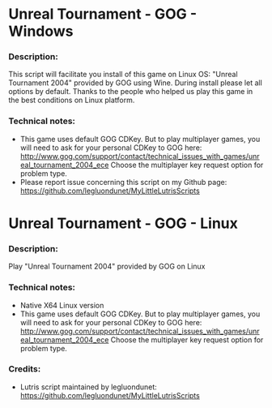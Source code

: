 # Unreal Tournament - GOG - Windows

### Description:
This script will facilitate you install of this game on Linux OS:
"Unreal Tournament 2004" provided by GOG using Wine.
During install please let all options by default.
Thanks to the people who helped us play this game in the best conditions on Linux platform.

### Technical notes:
- This game uses default GOG CDKey. But to play multiplayer games, you will need to ask for your personal CDKey to GOG here:
http://www.gog.com/support/contact/technical_issues_with_games/unreal_tournament_2004_ece
Choose the multiplayer key request option for problem type.
- Please report issue concerning this script on my Github page:
https://github.com/legluondunet/MyLittleLutrisScripts

# Unreal Tournament - GOG - Linux
### Description:
Play "Unreal Tournament 2004" provided by GOG on Linux
### Technical notes:
- Native X64 Linux version
- This game uses default GOG CDKey. But to play multiplayer games, you will need to ask for your personal CDKey to GOG here:
http://www.gog.com/support/contact/technical_issues_with_games/unreal_tournament_2004_ece
Choose the multiplayer key request option for problem type.
### Credits:
- Lutris script maintained by legluondunet: https://github.com/legluondunet/MyLittleLutrisScripts
